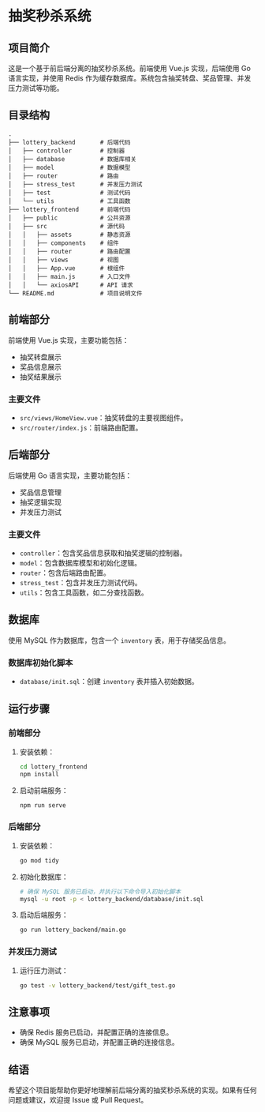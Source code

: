 # 抽奖秒杀系统

## 项目简介

这是一个基于前后端分离的抽奖秒杀系统。前端使用 Vue.js 实现，后端使用 Go 语言实现，并使用 Redis 作为缓存数据库。系统包含抽奖转盘、奖品管理、并发压力测试等功能。

## 目录结构

```
.
├── lottery_backend       # 后端代码
│   ├── controller        # 控制器
│   ├── database          # 数据库相关
│   ├── model             # 数据模型
│   ├── router            # 路由
│   ├── stress_test       # 并发压力测试
│   ├── test              # 测试代码
│   └── utils             # 工具函数
├── lottery_frontend      # 前端代码
│   ├── public            # 公共资源
│   ├── src               # 源代码
│   │   ├── assets        # 静态资源
│   │   ├── components    # 组件
│   │   ├── router        # 路由配置
│   │   ├── views         # 视图
│   │   ├── App.vue       # 根组件
│   │   ├── main.js       # 入口文件
│   │   └── axiosAPI      # API 请求
└── README.md             # 项目说明文件
```

## 前端部分

前端使用 Vue.js 实现，主要功能包括：
- 抽奖转盘展示
- 奖品信息展示
- 抽奖结果展示

### 主要文件

- `src/views/HomeView.vue`：抽奖转盘的主要视图组件。
- `src/router/index.js`：前端路由配置。

## 后端部分

后端使用 Go 语言实现，主要功能包括：
- 奖品信息管理
- 抽奖逻辑实现
- 并发压力测试

### 主要文件

- `controller`：包含奖品信息获取和抽奖逻辑的控制器。
- `model`：包含数据库模型和初始化逻辑。
- `router`：包含后端路由配置。
- `stress_test`：包含并发压力测试代码。
- `utils`：包含工具函数，如二分查找函数。

## 数据库

使用 MySQL 作为数据库，包含一个 `inventory` 表，用于存储奖品信息。

### 数据库初始化脚本

- `database/init.sql`：创建 `inventory` 表并插入初始数据。

## 运行步骤

### 前端部分

1. 安装依赖：

    ```bash
    cd lottery_frontend
    npm install
    ```

2. 启动前端服务：

    ```bash
    npm run serve
    ```

### 后端部分

1. 安装依赖：

    ```bash
    go mod tidy
    ```

2. 初始化数据库：

    ```bash
    # 确保 MySQL 服务已启动，并执行以下命令导入初始化脚本
    mysql -u root -p < lottery_backend/database/init.sql
    ```

3. 启动后端服务：

    ```bash
    go run lottery_backend/main.go
    ```

### 并发压力测试

1. 运行压力测试：

    ```bash
    go test -v lottery_backend/test/gift_test.go
    ```

## 注意事项

- 确保 Redis 服务已启动，并配置正确的连接信息。
- 确保 MySQL 服务已启动，并配置正确的连接信息。

## 结语

希望这个项目能帮助你更好地理解前后端分离的抽奖秒杀系统的实现。如果有任何问题或建议，欢迎提 Issue 或 Pull Request。
